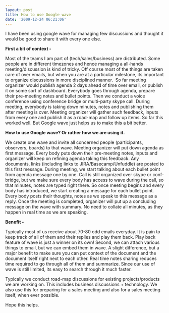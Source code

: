 ```yaml
---
layout: post
title: How to use Google wave
date: '2009-12-24 06:21:06'
---
```


<p>I have been using google wave for managing few discussions and thought it would be good to share it with every one else.</p>

<p><strong>First a bit of context -</strong></p>

<p>Most of the teams I am part of (tech/sales/business) are distributed. Some people are in different timezones and hence managing a all-hands meeting/discussion is kind of tricky. Off course most of the things are taken care of over emails, but when you are at a particular milestone, its important to organize discussions in more disciplined manner.  So far meeting organizer would publish agenda 2 days ahead of time over email, or publish it on some sort of dashboard. Everybody goes through agenda, prepare their pre-meeting notes and bullet points. Then we conduct a voice conference using conference bridge or multi-party skype call. During meeting, everybody is taking down minutes, notes and publishing them after meeting is over. Meeting organizer will gather such feedback, inputs from every one and publish it as a road-map and follow up items. So far this worked well. But Google wave just helps us to make this a bit better.</p>

<p><strong>How to use Google wave? Or rather how we are using it.</strong></p>

<p>We create one wave and invite all concerned people (participants, observers, boards) to that wave. Meeting organizer will put down agenda as first message. Every body puts down their pre-meeting notes, inputs and organizer will keep on refining agenda taking this feedback. Any documents, links (including links to JIRA/Basecamp/Unfuddle) are posted to this first message. During meeting, we start talking about each bullet point from agenda message one by one. Call is still organized over skype or conf-bridge, but we make sure every body has access to wave during the call, so that minutes, notes are typed right there. So once meeting begins and every body has introduced, we start creating a message for each bullet point. Every body posts their thoughts, notes as we speak to this message as a reply. Once the meeting is completed, organizer will put up a concluding message on the wave with summary. No need to collate all minutes, as they happen in real time as we are speaking.</p>

<p><strong>Benefit -</strong></p>

<p>Typically most of us receive about 70-80 odd emails everyday. It is pain to keep track of all of them and their replies and play them back. Play back feature of wave is just a winner on its own! Second, we can attach various things to email, but we can embed them in wave. A slight difference, but a major benefit to make sure you can put context of the document and the document itself right next to each other. Real time notes sharing reduces time required to go through all of them and summarize. Since our use of wave is still limited, its easy to search through it much faster.</p>

<p>Typically we conduct road-map discussions for existing projects/products we are working on. This includes business discussions + technology. We also use this for preparing for a sales meeting and also for a sales meeting itself, when ever possible.</p>

<p>Hope this helps.</p>